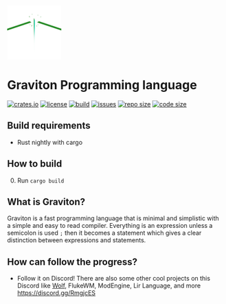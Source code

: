 <img src="./docs/logo.png" width=25%>

# Graviton Programming language

[![crates.io](https://img.shields.io/crates/v/graviton?style=flat-square)](https://crates.io/crates/graviton)
[![license](https://img.shields.io/badge/license-MIT-blue.svg?style=flat-square)](./LICENSE)
[![build](https://img.shields.io/travis/Ralakus/tachyon?style=flat-square)](https://travis-ci.org/Ralakus/tachyon)
[![issues](https://img.shields.io/github/issues/Ralakus/tachyon?style=flat-square)](https://github.com/Ralakus/tachyon/issues)
[![repo size](https://img.shields.io/github/repo-size/Ralakus/tachyon?style=flat-square)](https://github.com/Ralakus/tachyon)
[![code size](https://img.shields.io/github/languages/code-size/Ralakus/tachyon?style=flat-square)](https://github.com/Ralakus/tachyon)

## Build requirements
* Rust nightly with cargo

## How to build 
0. Run `cargo build`

## What is Graviton?
Graviton is a fast programming language that is minimal and simplistic with a simple and easy to read compiler. Everything is an expression unless a semicolon is used `;` then it becomes a statement which gives a clear distinction between expressions and statements.

## How can follow the progress?
* Follow it on Discord! There are also some other cool projects on this Discord like [Wolf](https://github.com/Ralakus/wolf-lang), FlukeWM, ModEngine, Lir Language, and more https://discord.gg/RmgjcES